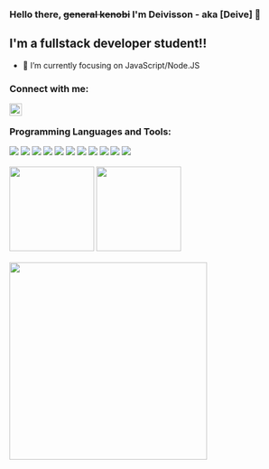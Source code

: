 ### Hello there, <s>general kenobi</s> I'm Deivisson - aka [Deive] 👋

## I'm a fullstack developer student!!

- 🌱 I’m currently focusing on JavaScript/Node.JS

### Connect with me:

[<img align="left" alt="Deive-Altoe | LinkedIn" width="22px" src="https://cdn-icons-png.flaticon.com/512/174/174857.png" />][linkedin]

<br />

### Programming Languages and Tools:

<div style="inline">
    <img src="https://img.shields.io/badge/JavaScript--yellow?logo=javascript&style=for-the-badge" />
    <img src="https://img.shields.io/badge/Node.JS--43853D?logo=nodedotjs&style=for-the-badge" />
    <img src="https://img.shields.io/badge/Dart--015496?logo=dart&style=for-the-badge" />
    <img src="https://img.shields.io/badge/Flutter--40A0EE?logo=flutter&style=for-the-badge" />
    <img src="https://img.shields.io/badge/AWS--FF9900?logo=amazonaws&style=for-the-badge" />
    <img src="https://img.shields.io/badge/Git--F54D27?logo=git&style=for-the-badge" />
    <img src="https://img.shields.io/badge/Docker--2496ED?logo=docker&style=for-the-badge" />
    <img src="https://img.shields.io/badge/Bash--272F35?logo=gnubash&style=for-the-badge" />
    <img src="https://img.shields.io/badge/MySQL--0A5E86?logo=mysql&style=for-the-badge" />
    <img src="https://img.shields.io/badge/MongoDB--023430?logo=mongodb&style=for-the-badge" />
    <img src="https://img.shields.io/badge/PostgreSQL--32668F?logo=postgresql&style=for-the-badge" />
</div>
<br />

<div align="left">
    <img height="150em" src="https://github-readme-stats.vercel.app/api?username=deivealtoe&show_icons=true&theme=radical&include_all_commits=true&count_private=false)"/>
    <img height="150em" src="https://github-readme-stats.vercel.app/api/top-langs/?username=deivealtoe&layout=compact&theme=radical"/>
</div>

<br />

<img width="350px" src="https://i.pinimg.com/originals/e4/26/70/e426702edf874b181aced1e2fa5c6cde.gif" />

<br />

[instagram]: https://instagram.com/deive_altoe
[linkedin]: https://linkedin.com/in/deive-altoe
